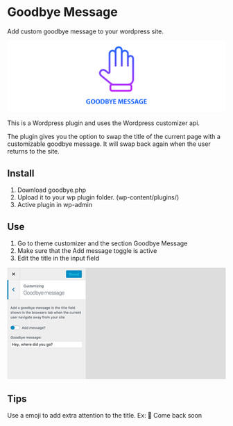 # Goodbye Message

Add custom goodbye message to your wordpress site.

![Header illustration](readme_assets/header.png?raw=true "Header")

This is a Wordpress plugin and uses the Wordpress customizer api.

The plugin gives you the option to swap the title of the current page with a customizable goodbye message. It will swap back again when the user returns to the site. 


## Install
1. Download goodbye.php
2. Upload it to your wp plugin folder. (wp-content/plugins/)
3. Active plugin in wp-admin


## Use
1. Go to theme customizer and the section Goodbye Message
2. Make sure that the Add message toggle is active
3. Edit the title in the input field

![Use illustration](readme_assets/preview.jpg?raw=true "Use")


## Tips
Use a emoji to add extra attention to the title.
Ex: 👋  Come back soon 

 
